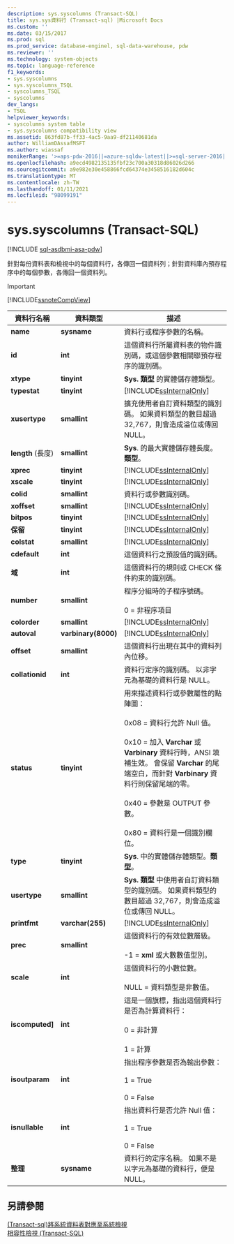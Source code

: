 ```yaml
---
description: sys.syscolumns (Transact-SQL)
title: sys.sys資料行 (Transact-sql) |Microsoft Docs
ms.custom: ''
ms.date: 03/15/2017
ms.prod: sql
ms.prod_service: database-enginel, sql-data-warehouse, pdw
ms.reviewer: ''
ms.technology: system-objects
ms.topic: language-reference
f1_keywords:
- sys.syscolumns
- sys.syscolumns_TSQL
- syscolumns_TSQL
- syscolumns
dev_langs:
- TSQL
helpviewer_keywords:
- syscolumns system table
- sys.syscolumns compatibility view
ms.assetid: 863fd87b-ff33-4ac5-9aa9-df21140681da
author: WilliamDAssafMSFT
ms.author: wiassaf
monikerRange: '>=aps-pdw-2016||=azure-sqldw-latest||>=sql-server-2016||>=sql-server-linux-2017||=azuresqldb-mi-current'
ms.openlocfilehash: a9ecd4982135135fbf23c700a30318d86026d266
ms.sourcegitcommit: a9e982e30e458866fcd64374e3458516182d604c
ms.translationtype: MT
ms.contentlocale: zh-TW
ms.lasthandoff: 01/11/2021
ms.locfileid: "98099191"
---
```

# <a name="syssyscolumns-transact-sql"></a>sys.syscolumns (Transact-SQL)
[!INCLUDE [sql-asdbmi-asa-pdw](../../includes/applies-to-version/sql-asdbmi-asa-pdw.md)]

  針對每份資料表和檢視中的每個資料行，各傳回一個資料列；針對資料庫內預存程序中的每個參數，各傳回一個資料列。  
  
> [!IMPORTANT]  
>  [!INCLUDE[ssnoteCompView](../../includes/ssnotecompview-md.md)]  
  
|資料行名稱|資料類型|描述|  
|-----------------|---------------|-----------------|  
|**name**|**sysname**|資料行或程序參數的名稱。|  
|**id**|**int**|這個資料行所屬資料表的物件識別碼，或這個參數相關聯預存程序的識別碼。|  
|**xtype**|**tinyint**|**Sys. 類型** 的實體儲存體類型。|  
|**typestat**|**tinyint**|[!INCLUDE[ssInternalOnly](../../includes/ssinternalonly-md.md)]|  
|**xusertype**|**smallint**|擴充使用者自訂資料類型的識別碼。 如果資料類型的數目超過 32,767，則會造成溢位或傳回 NULL。|  
|**length** (長度)|**smallint**|**Sys**. 的最大實體儲存體長度。**類型**。|  
|**xprec**|**tinyint**|[!INCLUDE[ssInternalOnly](../../includes/ssinternalonly-md.md)]|  
|**xscale**|**tinyint**|[!INCLUDE[ssInternalOnly](../../includes/ssinternalonly-md.md)]|  
|**colid**|**smallint**|資料行或參數識別碼。|  
|**xoffset**|**smallint**|[!INCLUDE[ssInternalOnly](../../includes/ssinternalonly-md.md)]|  
|**bitpos**|**tinyint**|[!INCLUDE[ssInternalOnly](../../includes/ssinternalonly-md.md)]|  
|**保留**|**tinyint**|[!INCLUDE[ssInternalOnly](../../includes/ssinternalonly-md.md)]|  
|**colstat**|**smallint**|[!INCLUDE[ssInternalOnly](../../includes/ssinternalonly-md.md)]|  
|**cdefault**|**int**|這個資料行之預設值的識別碼。|  
|**域**|**int**|這個資料行的規則或 CHECK 條件約束的識別碼。|  
|**number**|**smallint**|程序分組時的子程序號碼。<br /><br /> 0 = 非程序項目|  
|**colorder**|**smallint**|[!INCLUDE[ssInternalOnly](../../includes/ssinternalonly-md.md)]|  
|**autoval**|**varbinary(8000)**|[!INCLUDE[ssInternalOnly](../../includes/ssinternalonly-md.md)]|  
|**offset**|**smallint**|這個資料行出現在其中的資料列內位移。|  
|**collationid**|**int**|資料行定序的識別碼。 以非字元為基礎的資料行是 NULL。|  
|**status**|**tinyint**|用來描述資料行或參數屬性的點陣圖：<br /><br /> 0x08 = 資料行允許 Null 值。<br /><br /> 0x10 = 加入 **Varchar** 或 **Varbinary** 資料行時，ANSI 填補生效。 會保留 **Varchar** 的尾端空白，而針對 **Varbinary** 資料行則保留尾端的零。<br /><br /> 0x40 = 參數是 OUTPUT 參數。<br /><br /> 0x80 = 資料行是一個識別欄位。|  
|**type**|**tinyint**|**Sys**. 中的實體儲存體類型。**類型**。|  
|**usertype**|**smallint**|**Sys. 類型** 中使用者自訂資料類型的識別碼。 如果資料類型的數目超過 32,767，則會造成溢位或傳回 NULL。|  
|**printfmt**|**varchar(255)**|[!INCLUDE[ssInternalOnly](../../includes/ssinternalonly-md.md)]|  
|**prec**|**smallint**|這個資料行的有效位數層級。<br /><br /> -1 = **xml** 或大數數值型別。|  
|**scale**|**int**|這個資料行的小數位數。<br /><br /> NULL = 資料類型是非數值。|  
|**iscomputed]**|**int**|這是一個旗標，指出這個資料行是否為計算資料行：<br /><br /> 0 = 非計算<br /><br /> 1 = 計算|  
|**isoutparam**|**int**|指出程序參數是否為輸出參數：<br /><br /> 1 = True<br /><br /> 0 = False|  
|**isnullable**|**int**|指出資料行是否允許 Null 值：<br /><br /> 1 = True<br /><br /> 0 = False|  
|**整理**|**sysname**|資料行的定序名稱。 如果不是以字元為基礎的資料行，便是 NULL。|  
  
## <a name="see-also"></a>另請參閱  
 [&#40;Transact-sql&#41;將系統資料表對應至系統檢視 ](../../relational-databases/system-tables/mapping-system-tables-to-system-views-transact-sql.md)   
 [相容性檢視 &#40;Transact-SQL&#41;](~/relational-databases/system-compatibility-views/system-compatibility-views-transact-sql.md)  
  
  
